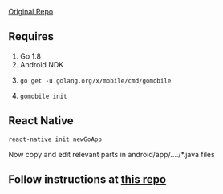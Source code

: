 [Original Repo](https://github.com/caseylmanus/go-react-native)

## Requires
1) Go 1.8
2) Android NDK
2)     go get -u golang.org/x/mobile/cmd/gomobile
3)     gomobile init

## React Native
    react-native init newGoApp

Now copy and edit relevant parts in android/app/..../*.java files

## Follow instructions at [this repo](https://github.com/MintyOwl/goWS/blob/master/README.md)

